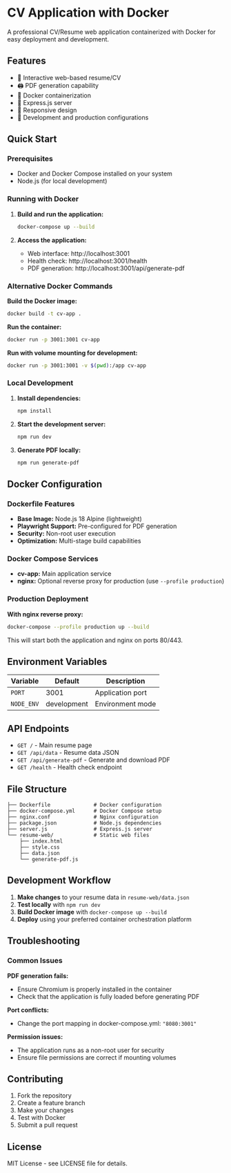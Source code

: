 # CV Application with Docker

A professional CV/Resume web application containerized with Docker for easy deployment and development.

## Features

- 📄 Interactive web-based resume/CV
- 🖨️ PDF generation capability
- 🐳 Docker containerization
- 🚀 Express.js server
- 📱 Responsive design
- 🔧 Development and production configurations

## Quick Start

### Prerequisites
- Docker and Docker Compose installed on your system
- Node.js (for local development)

### Running with Docker

1. **Build and run the application:**
   ```bash
   docker-compose up --build
   ```

2. **Access the application:**
   - Web interface: http://localhost:3001
   - Health check: http://localhost:3001/health
   - PDF generation: http://localhost:3001/api/generate-pdf

### Alternative Docker Commands

**Build the Docker image:**
```bash
docker build -t cv-app .
```

**Run the container:**
```bash
docker run -p 3001:3001 cv-app
```

**Run with volume mounting for development:**
```bash
docker run -p 3001:3001 -v $(pwd):/app cv-app
```

### Local Development

1. **Install dependencies:**
   ```bash
   npm install
   ```

2. **Start the development server:**
   ```bash
   npm run dev
   ```

3. **Generate PDF locally:**
   ```bash
   npm run generate-pdf
   ```

## Docker Configuration

### Dockerfile Features
- **Base Image:** Node.js 18 Alpine (lightweight)
- **Playwright Support:** Pre-configured for PDF generation
- **Security:** Non-root user execution
- **Optimization:** Multi-stage build capabilities

### Docker Compose Services
- **cv-app:** Main application service
- **nginx:** Optional reverse proxy for production (use `--profile production`)

### Production Deployment

**With nginx reverse proxy:**
```bash
docker-compose --profile production up --build
```

This will start both the application and nginx on ports 80/443.

## Environment Variables

| Variable | Default | Description |
|----------|---------|-------------|
| `PORT` | 3001 | Application port |
| `NODE_ENV` | development | Environment mode |

## API Endpoints

- `GET /` - Main resume page
- `GET /api/data` - Resume data JSON
- `GET /api/generate-pdf` - Generate and download PDF
- `GET /health` - Health check endpoint

## File Structure

```
├── Dockerfile              # Docker configuration
├── docker-compose.yml      # Docker Compose setup
├── nginx.conf              # Nginx configuration
├── package.json            # Node.js dependencies
├── server.js               # Express.js server
└── resume-web/             # Static web files
    ├── index.html
    ├── style.css
    ├── data.json
    └── generate-pdf.js
```

## Development Workflow

1. **Make changes** to your resume data in `resume-web/data.json`
2. **Test locally** with `npm run dev`
3. **Build Docker image** with `docker-compose up --build`
4. **Deploy** using your preferred container orchestration platform

## Troubleshooting

### Common Issues

**PDF generation fails:**
- Ensure Chromium is properly installed in the container
- Check that the application is fully loaded before generating PDF

**Port conflicts:**
- Change the port mapping in docker-compose.yml: `"8080:3001"`

**Permission issues:**
- The application runs as a non-root user for security
- Ensure file permissions are correct if mounting volumes

## Contributing

1. Fork the repository
2. Create a feature branch
3. Make your changes
4. Test with Docker
5. Submit a pull request

## License

MIT License - see LICENSE file for details.
